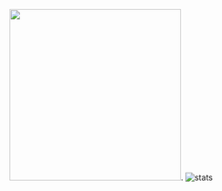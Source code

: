 <img src="https://user-images.githubusercontent.com/91513961/135028362-ab912a37-990e-4c53-aaa4-c0c95ca18a4e.jpg" style="width:300px;" />. 
![stats](https://github-readme-stats.vercel.app/api?username=PDA710&show_icons=true&theme=chartreuse-dark)
